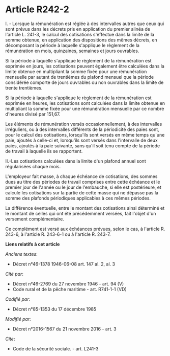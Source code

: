 # Article R242-2

I. - Lorsque la rémunération est réglée à des intervalles autres que ceux qui sont prévus dans les décrets pris en
application du premier alinéa de l'article L. 241-3, le calcul des cotisations s'effectue dans la limite de la somme obtenue,
en application des dispositions des mêmes décrets, en décomposant la période à laquelle s'applique le règlement de la
rémunération en mois, quinzaines, semaines et jours ouvrables. 

Si la période à laquelle s'applique le règlement de la rémunération est exprimée en jours, les cotisations peuvent également
être calculées dans la limite obtenue en multipliant la somme fixée pour une rémunération mensuelle par autant de trentièmes
du plafond mensuel que la période considérée comporte de jours ouvrables ou non ouvrables dans la limite de trente
trentièmes. 

Si la période à laquelle s'applique le règlement de la rémunération est exprimée en heures, les cotisations sont calculées
dans la limite obtenue en multipliant la somme fixée pour une rémunération mensuelle par ce nombre d'heures divisé par
151,67. 

Les éléments de rémunération versés occasionnellement, à des intervalles irréguliers, ou à des intervalles différents de la
périodicité des paies sont, pour le calcul des cotisations, lorsqu'ils sont versés en même temps qu'une paie, ajoutés à
celle-ci et, lorsqu'ils sont versés dans l'intervalle de deux paies, ajoutés à la paie suivante, sans qu'il soit tenu compte
de la période de travail à laquelle ils se rapportent.

II.-Les cotisations calculées dans la limite d'un plafond annuel sont régularisées chaque mois. 

L'employeur fait masse, à chaque échéance de cotisations, des sommes  dues au titre des périodes de travail comprises entre
cette échéance et  le premier jour de l'année ou le jour de l'embauche, si elle est  postérieure, et calcule les cotisations
sur la partie de cette masse qui  ne dépasse pas la somme des plafonds périodiques applicables à ces  mêmes périodes. 

La différence éventuelle, entre  le montant des cotisations ainsi déterminé et le montant de celles qui  ont été précédemment
versées, fait l'objet d'un versement  complémentaire. 

Ce complément est versé aux  échéances prévues, selon le cas, à l'article R. 243-6, à l'article R.  243-6-1 ou à l'article R.
243-7.

**Liens relatifs à cet article**

_Anciens textes_:

  - Décret n°46-1378 1946-06-08 art. 147 al. 2, al. 3

_Cité par_:

  - Décret n°46-2769 du 27 novembre 1946 - art. 94 (V)
  - Code rural et de la pêche maritime - art. R741-1-1 (VD)

_Codifié par_:

  - Décret n°85-1353 du 17 décembre 1985

_Modifié par_:

  - Décret n°2016-1567 du 21 novembre 2016 - art. 3

_Cite_:

  - Code de la sécurité sociale. - art. L241-3
